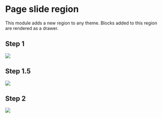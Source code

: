 Page slide region
=================

This module adds a new region to any theme. Blocks added to this region are rendered as a drawer.

## Step 1

![](http://f.cl.ly/items/3D0I2D0F411P193F2i03/Page%20slide%20region%20block%20admin.png)

## Step 1.5

![](http://f.cl.ly/items/1p0R2c3v1x3e222D290u/Page%20slide%20region%20toggle.png)

## Step 2

![](http://f.cl.ly/items/473l3U203b3u2M3J1W3I/Page%20slide%20region.png)
